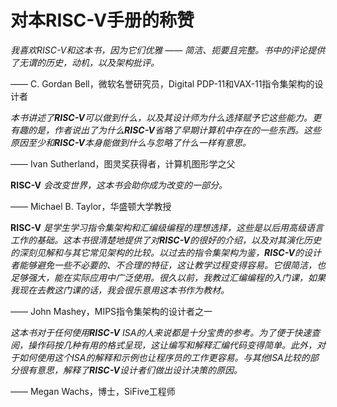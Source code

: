 # 对本RISC-V手册的称赞

*我喜欢RISC-V和这本书，因为它们优雅 —— 简洁、扼要且完整。书中的评论提供了无谓的历史，动机，以及架构批评。*

—— C. Gordan Bell，微软名誉研究员，Digital PDP-11和VAX-11指令集架构的设计者

*本书讲述了**RISC-V**可以做到什么，以及其设计师为什么选择赋予它这些能力。更有趣的是，作者说出了为什么**RISC-V**省略了早期计算机中存在的一些东西。这些原因至少和**RISC-V**本身能做到什么与忽略了什么一样有意思。*

—— Ivan Sutherland，图灵奖获得者，计算机图形学之父

**RISC-V** *会改变世界，这本书会助你成为改变的一部分。*

—— Michael B. Taylor，华盛顿大学教授

**RISC-V** *是学生学习指令集架构和汇编级编程的理想选择，这些是以后用高级语言工作的基础。这本书很清楚地提供了对**RISC-V**的很好的介绍，以及对其演化历史的深刻见解和与其它常见架构的比较。以过去的指令集架构为鉴，**RISC-V**的设计者能够避免一些不必要的、不合理的特征，这让教学过程变得容易。它很简洁，也足够强大，能在实际应用中广泛使用。很久以前，我教过汇编编程的入门课，如果我现在去教这门课的话，我会很乐意用这本书作为教材。*

—— John Mashey，MIPS指令集架构的设计者之一

*这本书对于任何使用**RISC-V** ISA的人来说都是十分宝贵的参考。为了便于快速查阅，操作码按几种有用的格式呈现，这让编写和解释汇编代码变得简单。此外，对于如何使用这个ISA的解释和示例也让程序员的工作更容易。与其他ISA比较的部分很有意思，解释了**RISC-V**设计者们做出设计决策的原因。*

—— Megan Wachs，博士，SiFive工程师
